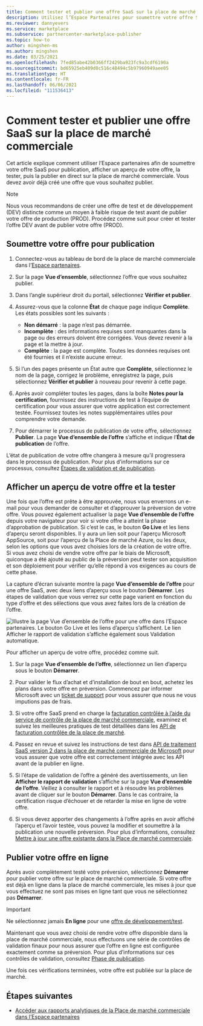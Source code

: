 ```yaml
---
title: Comment tester et publier une offre SaaS sur la place de marché commerciale de Microsoft
description: Utilisez l’Espace Partenaires pour soumettre votre offre SaaS en préversion, afficher un aperçu de votre offre, la tester, puis la publier sur la place de marché commerciale Microsoft.
ms.reviewer: dannyevers
ms.service: marketplace
ms.subservice: partnercenter-marketplace-publisher
ms.topic: how-to
author: mingshen-ms
ms.author: mingshen
ms.date: 03/25/2021
ms.openlocfilehash: 7fed85abe42b0366ff2429ba923fc9a3cdf6190a
ms.sourcegitcommit: bd65925eb409d0c516c48494c5b97960949aee05
ms.translationtype: HT
ms.contentlocale: fr-FR
ms.lasthandoff: 06/06/2021
ms.locfileid: "111536413"
---
```

# <a name="how-to-test-and-publish-a-saas-offer-to-the-commercial-marketplace"></a>Comment tester et publier une offre SaaS sur la place de marché commerciale

Cet article explique comment utiliser l’Espace partenaires afin de soumettre votre offre SaaS pour publication, afficher un aperçu de votre offre, la tester, puis la publier en direct sur la place de marché commerciale. Vous devez avoir déjà créé une offre que vous souhaitez publier.

> [!NOTE]
> Nous vous recommandons de créer une offre de test et de développement (DEV) distincte comme un moyen à faible risque de test avant de publier votre offre de production (PROD). Procédez comme suit pour créer et tester l’offre DEV avant de publier votre offre (PROD).

## <a name="submit-your-offer-for-publishing"></a>Soumettre votre offre pour publication

1. Connectez-vous au tableau de bord de la place de marché commerciale dans l’[Espace partenaires](https://partner.microsoft.com/dashboard/commercial-marketplace/overview).
1. Sur la page **Vue d’ensemble**, sélectionnez l’offre que vous souhaitez publier.
1. Dans l’angle supérieur droit du portail, sélectionnez **Vérifier et publier**.
2. Assurez-vous que la colonne **État** de chaque page indique **Complète**. Les états possibles sont les suivants :

   - **Non démarré** : la page n’est pas démarrée.
   - **Incomplète** : des informations requises sont manquantes dans la page ou des erreurs doivent être corrigées. Vous devez revenir à la page et la mettre à jour.
   - **Complète** : la page est complète. Toutes les données requises ont été fournies et il n’existe aucune erreur.

1. Si l’un des pages présente un État autre que **Complète**, sélectionnez le nom de la page, corrigez le problème, enregistrez la page, puis sélectionnez **Vérifier et publier** à nouveau pour revenir à cette page.
1. Après avoir compléter toutes les pages, dans la boîte **Notes pour la certification**, fournissez des instructions de test à l’équipe de certification pour vous assurer que votre application est correctement testée. Fournissez toutes les notes supplémentaires utiles pour comprendre votre demande.
1. Pour démarrer le processus de publication de votre offre, sélectionnez **Publier**. La page **Vue d’ensemble de l’offre** s’affiche et indique l’**État de publication** de l’offre.

L’état de publication de votre offre changera à mesure qu’il progressera dans le processus de publication. Pour plus d’informations sur ce processus, consultez [Étapes de validation et de publication](review-publish-offer.md#validation-and-publishing-steps).

## <a name="preview-and-test-your-offer"></a>Afficher un aperçu de votre offre et la tester

Une fois que l’offre est prête à être approuvée, nous vous enverrons un e-mail pour vous demander de consulter et d’approuver la préversion de votre offre. Vous pouvez également actualiser la page **Vue d’ensemble de l’offre** depuis votre navigateur pour voir si votre offre a atteint la phase d’approbation de publication. Si c’est le cas, le bouton **Go Live** et les liens d’aperçu seront disponibles. Il y aura un lien soit pour l’aperçu Microsoft AppSource, soit pour l’aperçu de la Place de marché Azure, ou les deux, selon les options que vous avez choisies lors de la création de votre offre. Si vous avez choisi de vendre votre offre par le biais de Microsoft, quiconque a été ajouté au public de la préversion peut tester son acquisition et son déploiement pour vérifier qu’elle répond à vos exigences au cours de cette phase.

La capture d’écran suivante montre la page **Vue d’ensemble de l’offre** pour une offre SaaS, avec deux liens d’aperçu sous le bouton **Démarrer**. Les étapes de validation que vous verrez sur cette page varient en fonction du type d’offre et des sélections que vous avez faites lors de la création de l’offre.

![Illustre la page Vue d’ensemble de l’offre pour une offre dans l’Espace partenaires. Le bouton Go Live et les liens d’aperçu s’affichent. Le lien Afficher le rapport de validation s’affiche également sous Validation automatique.](./media/review-publish-offer/publish-status-saas.png)

Pour afficher un aperçu de votre offre, procédez comme suit.

1. Sur la page **Vue d’ensemble de l’offre**, sélectionnez un lien d’aperçu sous le bouton **Démarrer**.

1. Pour valider le flux d’achat et d’installation de bout en bout, achetez les plans dans votre offre en préversion. Commencez par informer Microsoft avec un [ticket de support](https://aka.ms/marketplacesupport) pour vous assurer que nous ne vous imputions pas de frais.

1. Si votre offre SaaS prend en charge la [facturation contrôlée à l’aide du service de contrôle de la place de marché commerciale](./partner-center-portal/saas-metered-billing.md), examinez et suivez les meilleures pratiques de test détaillées dans les [API de facturation contrôlée de la place de marché](marketplace-metering-service-apis.md#development-and-testing-best-practices).

1. Passez en revue et suivez les instructions de test dans [API de traitement SaaS version 2 dans la place de marché commerciale de Microsoft](./partner-center-portal/pc-saas-fulfillment-api-v2.md#development-and-testing) pour vous assurer que votre offre est correctement intégrée avec les API avant de la publier en ligne.

1. Si l’étape de validation de l’offre a généré des avertissements, un lien **Afficher le rapport de validation** s’affiche sur la page **Vue d’ensemble de l’offre**. Veillez à consulter le rapport et à résoudre les problèmes avant de cliquer sur le bouton **Démarrer**. Dans le cas contraire, la certification risque d’échouer et de retarder la mise en ligne de votre offre.

1. Si vous devez apporter des changements à l’offre après en avoir affiché l’aperçu et l’avoir testée, vous pouvez la modifier et soumettre à la publication une nouvelle préversion. Pour plus d’informations, consultez [Mettre à jour une offre existante dans la Place de marché commerciale](update-existing-offer.md).

## <a name="publish-your-offer-live"></a>Publier votre offre en ligne

Après avoir complètement testé votre préversion, sélectionnez **Démarrer** pour publier votre offre sur le place de marché commerciale. Si votre offre est déjà en ligne dans la place de marché commerciale, les mises à jour que vous effectuez ne sont pas mises en ligne tant que vous ne sélectionnez pas **Démarrer**.

> [!IMPORTANT]
> Ne sélectionnez jamais **En ligne** pour une [offre de développement/test](create-saas-dev-test-offer.md).

Maintenant que vous avez choisi de rendre votre offre disponible dans la place de marché commerciale, nous effectuons une série de contrôles de validation finaux pour nous assurer que l’offre en ligne est configurée exactement comme sa préversion. Pour plus d’informations sur ces contrôles de validation, consultez [Phase de publication](review-publish-offer.md#publish-phase).

Une fois ces vérifications terminées, votre offre est publiée sur la place de marché.

## <a name="next-steps"></a>Étapes suivantes

- [Accéder aux rapports analytiques de la Place de marché commerciale dans l’Espace partenaires](analytics.md)
